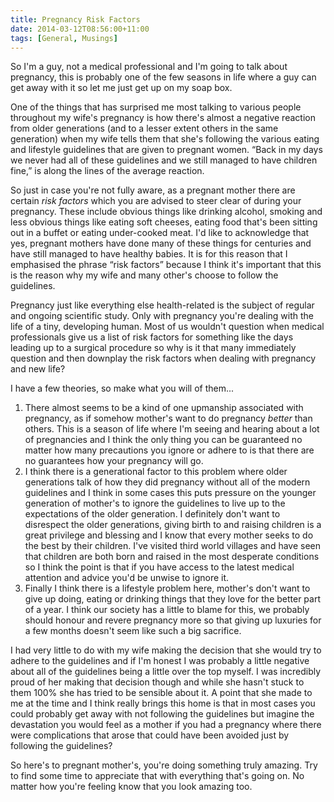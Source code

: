 ```yaml
---
title: Pregnancy Risk Factors
date: 2014-03-12T08:56:00+11:00
tags: [General, Musings]
---
```


So I'm a guy, not a medical professional and I'm going to talk about pregnancy, this is probably one of the few seasons in life where a guy can get away with it so let me just get up on my soap box.

One of the things that has surprised me most talking to various people throughout my wife's pregnancy is how there's almost a negative reaction from older generations (and to a lesser extent others in the same generation) when my wife tells them that she's following the various eating and lifestyle guidelines that are given to pregnant women. “Back in my days we never had all of these guidelines and we still managed to have children fine,” is along the lines of the average reaction.

So just in case you're not fully aware, as a pregnant mother there are certain _risk factors_ which you are advised to steer clear of during your pregnancy. These include obvious things like drinking alcohol, smoking and less obvious things like eating soft cheeses, eating food that's been sitting out in a buffet or eating under-cooked meat. I'd like to acknowledge that yes, pregnant mothers have done many of these things for centuries and have still managed to have healthy babies. It is for this reason that I emphasised the phrase “risk factors” because I think it's important that this is the reason why my wife and many other's choose to follow the guidelines.

Pregnancy just like everything else health-related is the subject of regular and ongoing scientific study. Only with pregnancy you're dealing with the life of a tiny, developing human. Most of us wouldn't question when medical professionals give us a list of risk factors for something like the days leading up to a surgical procedure so why is it that many immediately question and then downplay the risk factors when dealing with pregnancy and new life?

I have a few theories, so make what you will of them...

1. There almost seems to be a kind of one upmanship associated with pregnancy, as if somehow mother's want to do pregnancy _better_ than others. This is a season of life where I'm seeing and hearing about a lot of pregnancies and I think the only thing you can be guaranteed no matter how many precautions you ignore or adhere to is that there are no guarantees how your pregnancy will go.
2. I think there is a generational factor to this problem where older generations talk of how they did pregnancy without all of the modern guidelines and I think in some cases this puts pressure on the younger generation of mother's to ignore the guidelines to live up to the expectations of the older generation. I definitely don't want to disrespect the older generations, giving birth to and raising children is a great privilege and blessing and I know that every mother seeks to do the best by their children. I've visited third world villages and have seen that children are both born and raised in the most desperate conditions so I think the point is that if you have access to the latest medical attention and advice you'd be unwise to ignore it.
3. Finally I think there is a lifestyle problem here, mother's don't want to give up doing, eating or drinking things that they love for the better part of a year. I think our society has a little to blame for this, we probably should honour and revere pregnancy more so that giving up luxuries for a few months doesn't seem like such a big sacrifice.

I had very little to do with my wife making the decision that she would try to adhere to the guidelines and if I'm honest I was probably a little negative about all of the guidelines being a little over the top myself. I was incredibly proud of her making that decision though and while she hasn't stuck to them 100% she has tried to be sensible about it. A point that she made to me at the time and I think really brings this home is that in most cases you could probably get away with not following the guidelines but imagine the devastation you would feel as a mother if you had a pregnancy where there were complications that arose that could have been avoided just by following the guidelines?

So here's to pregnant mother's, you're doing something truly amazing. Try to find some time to appreciate that with everything that's going on. No matter how you're feeling know that you look amazing too.

